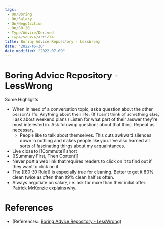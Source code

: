 ```yaml
---
tags:
 - On/Boring
 - On/Salary
 - On/Negotiation
 - On/80-20
 - Type/Advice/Derived 
 - Type/Source/Article
title: Boring Advice Repository - LessWrong
date: "2022-06-30"
date modified: "2022-07-09"
---
```


# Boring Advice Repository - LessWrong
Some Highlights
- When in need of a conversation topic, ask a question about the other person's life. Anything about their life. (If I can't think of something else, I ask about weekend plans.) Listen for what part of their answer they're most interested in. Ask followup questions about that thing. Repeat as necessary.
	- People like to talk about themselves. This cuts awkward silences down to nothing and makes people like you. I've also learned all sorts of fascinating things about my acquaintances.
- Live close to [[Commute]] short
- [[Summary First, Then Content]]
- Never post a web link that requires readers to click on it to find out if they want to click on it.
- The [[80-20 Rule]] is especially true for cleaning. Better to get it 80% clean twice as often than 99% clean half as often.
- Always negotiate on salary, i.e. ask for more than their initial offer. [Patrick McKenzie explains why.](http://www.kalzumeus.com/2012/01/23/salary-negotiation/)

# References
- (References:: [Boring Advice Repository - LessWrong](https://www.lesswrong.com/posts/HEn2qiMxk5BggN83J/boring-advice-repository))
